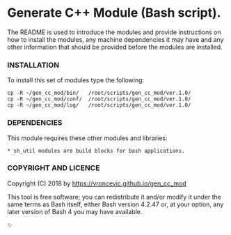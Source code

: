 # Generate C++ Module (Bash script).

The README is used to introduce the modules and provide instructions on
how to install the modules, any machine dependencies it may have and any
other information that should be provided before the modules are installed.

### INSTALLATION

To install this set of modules type the following:

```
cp -R ~/gen_cc_mod/bin/   /root/scripts/gen_cc_mod/ver.1.0/
cp -R ~/gen_cc_mod/conf/  /root/scripts/gen_cc_mod/ver.1.0/
cp -R ~/gen_cc_mod/log/   /root/scripts/gen_cc_mod/ver.1.0/
```

### DEPENDENCIES

This module requires these other modules and libraries:

	* sh_util modules are build blocks for bash applications.

### COPYRIGHT AND LICENCE

Copyright (C) 2018 by https://vroncevic.github.io/gen_cc_mod

This tool is free software; you can redistribute it and/or modify
it under the same terms as Bash itself, either Bash version 4.2.47 or,
at your option, any later version of Bash 4 you may have available.

:sparkles:

